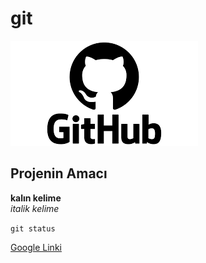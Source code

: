 # git

![banner resmi](https://github.com/SedenGulBattal/git/blob/master/gitResim.png)

## Projenin Amacı
**kalın kelime** <br/>
*italik kelime*

`git status`

[Google Linki](http://www.google.com)
